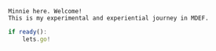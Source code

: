 
```
Minnie here. Welcome!
This is my experimental and experiential journey in MDEF.
```

``` javascript
if ready():
    lets.go!
```

<!-- Import the component -->
<script type="module" src="https://ajax.googleapis.com/ajax/libs/model-viewer/3.3.0/model-viewer.min.js"></script>

<!-- Use it like any other HTML element -->
<model-viewer src="images/Low-poly-landscape.glb" shadow-intensity="1" camera-controls touch-action="pan-y" width="700px" height="500px" ></model-viewer>

